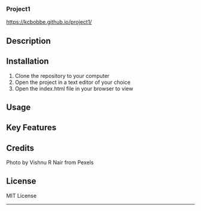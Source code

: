 ### Project1
https://kcbobbe.github.io/project1/

## Description


## Installation

1. Clone the repository to your computer
2. Open the project in a text editor of your choice
3. Open the index.html file in your browser to view

## Usage


## Key Features


## Credits
Photo by Vishnu R Nair from Pexels

## License
MIT License


---

